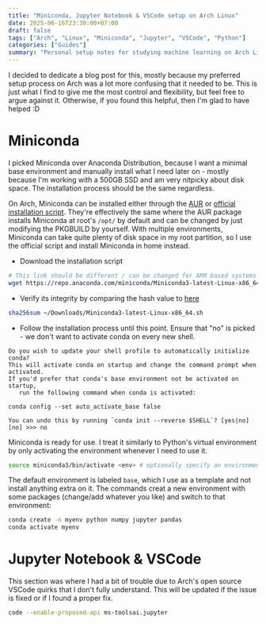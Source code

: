 ```yaml
---
title: "Miniconda, Jupyter Notebook & VSCode setup on Arch Linux"
date: 2025-06-16T23:30:00+07:00
draft: false
tags: ["Arch", "Linux", "Miniconda", "Jupyter", "VSCode", "Python"]
categories: ["Guides"]
summary: "Personal setup notes for studying machine learning on Arch Linux."
---
```

I decided to dedicate a blog post for this, mostly because my preferred setup process on Arch was a lot more confusing that it needed to be. This is just what I find to give me the most control and flexibility, but feel free to argue against it. Otherwise, if you found this helpful, then I'm glad to have helped :D

# Miniconda
I picked Miniconda over Anaconda Distribution, because I want a minimal base environment and manually install what I need later on - mostly because I'm working with a 500GB SSD and am very nitpicky about disk space. The installation process should be the same regardless.

On Arch, Miniconda can be installed either through the [AUR](https://aur.archlinux.org/packages/miniconda3) or [official installation script](https://anaconda.com/docs/getting-started/miniconda/install#linux-terminal-installer). They're effectively the same where the AUR package installs Miniconda at root's `/opt/` by default and can be changed by just modifying the PKGBUILD by yourself. With multiple environments, Miniconda can take quite plenty of disk space in my root partition, so I use the official script and install Miniconda in home instead.

- Download the installation script
```sh
# This link should be different / can be changed for ARM based systems
wget https://repo.anaconda.com/miniconda/Miniconda3-latest-Linux-x86_64.sh 
```

- Verify its integrity by comparing the hash value to [here](https://repo.anaconda.com/miniconda/)
```sh
sha256sum ~/Downloads/Miniconda3-latest-Linux-x86_64.sh
```

- Follow the installation process until this point. Ensure that "no" is picked - we don't want to activate conda on every new shell.
```
Do you wish to update your shell profile to automatically initialize conda?
This will activate conda on startup and change the command prompt when activated.
If you'd prefer that conda's base environment not be activated on startup,
   run the following command when conda is activated:

conda config --set auto_activate_base false

You can undo this by running `conda init --reverse $SHELL`? [yes|no]
[no] >>> no
```

Miniconda is ready for use. I treat it similarly to Python's virtual environment by only activating the environment whenever I need to use it.
```sh
source miniconda3/bin/activate <env> # optionally specify an environment name
```

The default environment is labeled `base`, which I use as a template and not install anything extra on it. The commands creat a new environment with some packages (change/add whatever you like) and switch to that environment:
```sh
conda create -n myenv python numpy jupyter pandas
conda activate myenv
```

# Jupyter Notebook & VSCode
This section was where I had a bit of trouble due to Arch's open source VSCode quirks that I don't fully understand. This will be updated if the issue is fixed or if I found a proper fix.

```sh
code --enable-proposed-api ms-toolsai.jupyter
```
